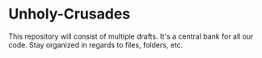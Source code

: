 # Unholy-Crusades

This repository will consist of multiple drafts. It's a central bank for all our code. Stay organized in regards to files, folders, etc.
